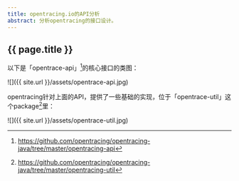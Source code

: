 ```yaml
---
title: opentracing.io的API分析
abstract: 分析opentracing的接口设计。
---
```


## {{ page.title }}


以下是「opentrace-api」[^1]的核心接口的类图：

![]({{ site.url }}/assets/opentrace-api.jpg)

[^1]: https://github.com/opentracing/opentracing-java/tree/master/opentracing-api

opentracing针对上面的API，提供了一些基础的实现，位于「opentrace-util」这个package[^2]里：

[^2]: https://github.com/opentracing/opentracing-java/tree/master/opentracing-util

![]({{ site.url }}/assets/opentrace-util.jpg)



